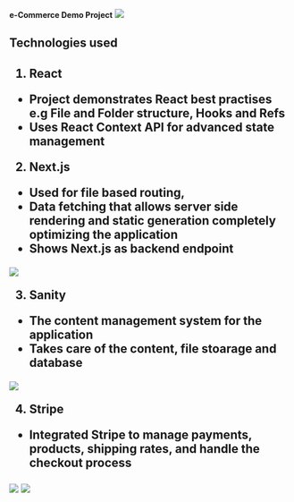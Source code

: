 **e-Commerce Demo Project**
<img src="https://i.ibb.co/5FhcN5F/p1.png" />

<h2>Technologies used<h2/>

1. React
- Project demonstrates React best practises e.g File and Folder structure, Hooks and Refs
- Uses React Context API for advanced state management

2. Next.js
- Used for file based routing,
- Data fetching that allows server side rendering and static generation completely optimizing the application
- Shows Next.js as backend endpoint
<img src="https://i.ibb.co/yYqBvC6/p4.png" />

3. Sanity
- The content management system for the application
- Takes care of the content, file stoarage and database
<img src="https://i.ibb.co/3NNdzz7/Screenshot-from-2022-10-20-14-10-34.png" />

4. Stripe
- Integrated Stripe to manage payments, products, shipping rates, and handle the checkout process
<img src="https://i.ibb.co/mSJ9cTy/p6.png" />


<img src="https://i.ibb.co/Vx6Kj4t/p7.png" />
